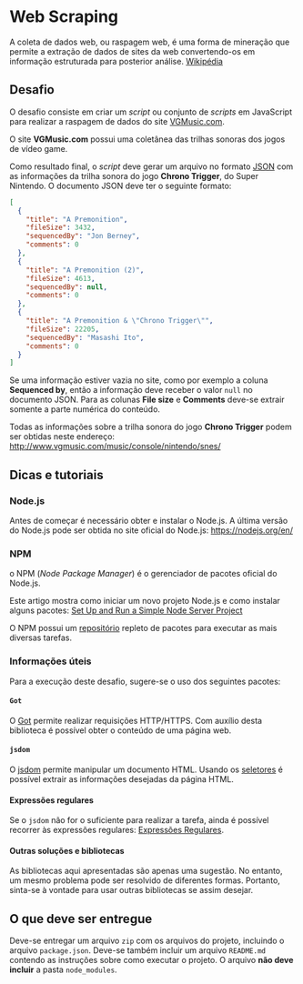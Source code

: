 # Web Scraping

A coleta de dados web, ou raspagem web, é uma forma de mineração que permite a extração de dados de sites da web convertendo-os em informação estruturada para posterior análise. [Wikipédia](https://pt.wikipedia.org/wiki/Coleta_de_dados_web)

## Desafio

O desafio consiste em criar um _script_ ou conjunto de _scripts_ em JavaScript para realizar a raspagem de dados do site [VGMusic.com](http://www.vgmusic.com/).

O site **VGMusic.com** possui uma coletânea das trilhas sonoras dos jogos de vídeo game.

Como resultado final, o _script_ deve gerar um arquivo no formato [JSON](https://www.json.org/json-en.html) com as informações da trilha sonora do jogo **Chrono Trigger**, do Super Nintendo. O documento JSON deve ter o seguinte formato:

```json
[
  {
    "title": "A Premonition",
    "fileSize": 3432,
    "sequencedBy": "Jon Berney",
    "comments": 0
  },
  {
    "title": "A Premonition (2)",
    "fileSize": 4613,
    "sequencedBy": null,
    "comments": 0
  },
  {
    "title": "A Premonition & \"Chrono Trigger\"",
    "fileSize": 22205,
    "sequencedBy": "Masashi Ito",
    "comments": 0
  }
]
```

Se uma informação estiver vazia no site, como por exemplo a coluna **Sequenced by**, então a informação deve receber o valor `null` no documento JSON. Para as colunas **File size** e **Comments** deve-se extrair somente a parte numérica do conteúdo.

Todas as informações sobre a trilha sonora do jogo **Chrono Trigger** podem ser obtidas neste endereço: http://www.vgmusic.com/music/console/nintendo/snes/

## Dicas e tutoriais

### Node.js

Antes de começar é necessário obter e instalar o Node.js. A última versão do Node.js pode ser obtida no site oficial do Node.js: https://nodejs.org/en/

### NPM

o NPM (_Node Package Manager_) é o gerenciador de pacotes oficial do Node.js.

Este artigo mostra como iniciar um novo projeto Node.js e como instalar alguns pacotes: [Set Up and Run a Simple Node Server Project](https://levelup.gitconnected.com/set-up-and-run-a-simple-node-server-project-38b403a3dc09)

O NPM possui um [repositório](https://www.npmjs.com/) repleto de pacotes para executar as mais diversas tarefas.

### Informações úteis

Para a execução deste desafio, sugere-se o uso dos seguintes pacotes:

#### `Got`

O [Got](https://github.com/sindresorhus/got) permite realizar requisições HTTP/HTTPS. Com auxílio desta biblioteca é possível obter o conteúdo de uma página web.

#### `jsdom`

O [jsdom](https://github.com/jsdom/jsdom) permite manipular um documento HTML. Usando os [seletores](https://www.w3schools.com/jsref/met_document_queryselector.asp) é possível extrair as informações desejadas da página HTML.

#### Expressões regulares

Se o `jsdom` não for o suficiente para realizar a tarefa, ainda é possível recorrer às expressões regulares: [Expressões Regulares](https://developer.mozilla.org/pt-BR/docs/Web/JavaScript/Guide/Regular_Expressions).

#### Outras soluções e bibliotecas

As bibliotecas aqui apresentadas são apenas uma sugestão. No entanto, um mesmo problema pode ser resolvido de diferentes formas. Portanto, sinta-se à vontade para usar outras bibliotecas se assim desejar.

## O que deve ser entregue

Deve-se entregar um arquivo `zip` com os arquivos do projeto, incluindo o arquivo `package.json`. Deve-se também incluir um arquivo `README.md` contendo as instruções sobre como executar o projeto. O arquivo **não deve incluir** a pasta `node_modules`.
